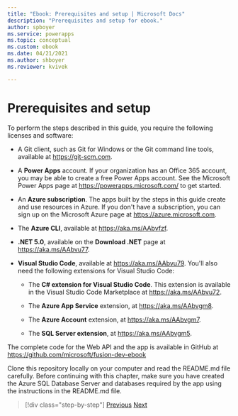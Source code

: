 ```yaml
---
title: "Ebook: Prerequisites and setup | Microsoft Docs"
description: "Prerequisites and setup for ebook."
author: spboyer
ms.service: powerapps
ms.topic: conceptual
ms.custom: ebook
ms.date: 04/21/2021
ms.author: shboyer
ms.reviewer: kvivek

---
```

# Prerequisites and setup

To perform the steps described in this guide, you require the following licenses and software:

-   A Git client, such as Git for Windows or the Git command line tools, available at <https://git-scm.com>.

-   A **Power Apps** account. If your organization has an Office 365 account, you may be able to create a free Power Apps account. See the Microsoft Power Apps page at <https://powerapps.microsoft.com/> to get started.

-   An **Azure subscription**. The apps built by the steps in this guide create and use resources in Azure. If you don't have a subscription, you can sign up on the Microsoft Azure page at <https://azure.microsoft.com>.

-   The **Azure CLI**, available at <https://aka.ms/AAbvfzf>.

-   **.NET 5.0**, available on the **Download .NET** page at <https://aka.ms/AAbvu77>.

-   **Visual Studio Code**, available at <https://aka.ms/AAbvu79>. You'll also need the following extensions for Visual Studio Code:

    -   The **C\# extension for Visual Studio Code**. This extension is available in the Visual Studio Code Marketplace at <https://aka.ms/AAbvu72>.

    -   The **Azure App Service** extension, at <https://aka.ms/AAbvgm8>.

    -   The **Azure Account** extension, at <https://aka.ms/AAbvgm7>.

    -   The **SQL Server extension**, at <https://aka.ms/AAbvgm5>.

The complete code for the Web API and the app is available in GitHub at <https://github.com/microsoft/fusion-dev-ebook>

Clone this repository locally on your computer and read the README.md file carefully. Before continuing with this chapter, make sure you have created the Azure SQL Database Server and databases required by the app using the instructions in the README.md file.

> [!div class="step-by-step"]
> [Previous](foreword.md)
> [Next](01-what-is-fusion-dev-approach.md)
